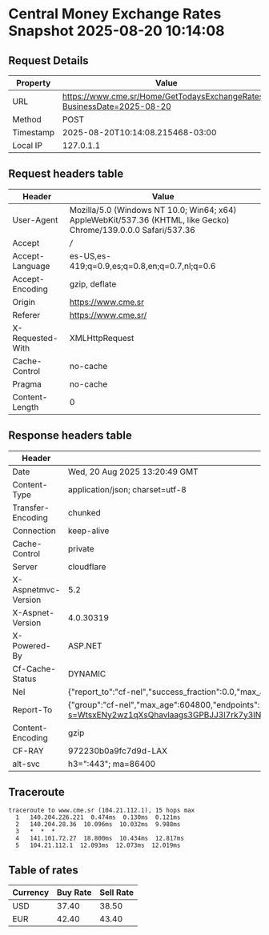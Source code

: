 # Central Money Exchange Rates Snapshot 2025-08-20 10:14:08
## Request Details

| Property | Value |
|----------|-------|
| URL | https://www.cme.sr/Home/GetTodaysExchangeRates/?BusinessDate=2025-08-20 |
| Method | POST |
| Timestamp | 2025-08-20T10:14:08.215468-03:00 |
| Local IP | 127.0.1.1 |
    
## Request headers table

| Header | Value |
|--------|-------|
| User-Agent | Mozilla/5.0 (Windows NT 10.0; Win64; x64) AppleWebKit/537.36 (KHTML, like Gecko) Chrome/139.0.0.0 Safari/537.36 |
| Accept | */* |
| Accept-Language | es-US,es-419;q=0.9,es;q=0.8,en;q=0.7,nl;q=0.6 |
| Accept-Encoding | gzip, deflate |
| Origin | https://www.cme.sr |
| Referer | https://www.cme.sr/ |
| X-Requested-With | XMLHttpRequest |
| Cache-Control | no-cache |
| Pragma | no-cache |
| Content-Length | 0 |

    
## Response headers table
| Header | Value |
|--------|-------|
| Date | Wed, 20 Aug 2025 13:20:49 GMT |
| Content-Type | application/json; charset=utf-8 |
| Transfer-Encoding | chunked |
| Connection | keep-alive |
| Cache-Control | private |
| Server | cloudflare |
| X-Aspnetmvc-Version | 5.2 |
| X-Aspnet-Version | 4.0.30319 |
| X-Powered-By | ASP.NET |
| Cf-Cache-Status | DYNAMIC |
| Nel | {"report_to":"cf-nel","success_fraction":0.0,"max_age":604800} |
| Report-To | {"group":"cf-nel","max_age":604800,"endpoints":[{"url":"https://a.nel.cloudflare.com/report/v4?s=WtsxENy2wz1qXsQhavlaags3GPBJJ3l7rk7y3INkRcDsfOxjIyAUwGIVoI%2Bdn1U6UgytwkPLbknbscmBLUS4W4xLc%2B1ooF7jR7U%3D"}]} |
| Content-Encoding | gzip |
| CF-RAY | 972230b0a9fc7d9d-LAX |
| alt-svc | h3=":443"; ma=86400 |

## Traceroute 

```
traceroute to www.cme.sr (104.21.112.1), 15 hops max
  1   140.204.226.221  0.474ms  0.130ms  0.121ms 
  2   140.204.28.36  10.096ms  10.032ms  9.988ms 
  3   *  *  * 
  4   141.101.72.27  18.800ms  10.434ms  12.817ms 
  5   104.21.112.1  12.093ms  12.073ms  12.019ms 

```

## Table of rates

| Currency | Buy Rate | Sell Rate |
|----------|----------|-----------|
| USD | 37.40 | 38.50 |
| EUR | 42.40 | 43.40 |
